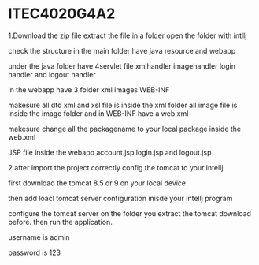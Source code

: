 # ITEC4020G4A2
1.Download the zip file extract the file in a folder open the folder with intllj 

check the structure in the main folder have java resource and webapp 

under the java folder have 4servlet file xmlhandler imagehandler login handler and logout handler 

in the webapp have 3 folder xml images WEB-INF 

makesure all dtd xml and xsl file is inside the xml folder all image file is inside the image folder and in WEB-INF have a web.xml 

makesure change all the packagename to your local package inside the web.xml 

JSP file inside the webapp account.jsp login.jsp and logout.jsp 

2.after import the project correctly config the tomcat to your intellj 

first download the tomcat 8.5 or 9 on your local device 

then add loacl tomcat server configuration inisde your intellj program

configure the tomcat server on the folder you extract the tomcat download before. then run the application.

username is admin

password is 123

